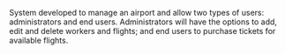System developed to manage an airport and allow two 
types of users: administrators and end users. 
Administrators will have the options to add, edit and 
delete workers and flights; and end users to purchase 
tickets for available flights.

